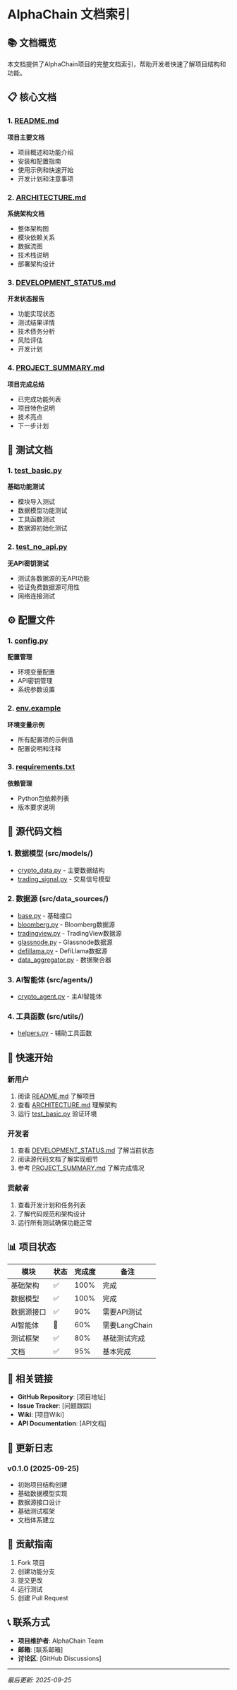 # AlphaChain 文档索引

## 📚 文档概览

本文档提供了AlphaChain项目的完整文档索引，帮助开发者快速了解项目结构和功能。

## 📋 核心文档

### 1. [README.md](./README.md)
**项目主要文档**
- 项目概述和功能介绍
- 安装和配置指南
- 使用示例和快速开始
- 开发计划和注意事项

### 2. [ARCHITECTURE.md](./ARCHITECTURE.md)
**系统架构文档**
- 整体架构图
- 模块依赖关系
- 数据流图
- 技术栈说明
- 部署架构设计

### 3. [DEVELOPMENT_STATUS.md](./DEVELOPMENT_STATUS.md)
**开发状态报告**
- 功能实现状态
- 测试结果详情
- 技术债务分析
- 风险评估
- 开发计划

### 4. [PROJECT_SUMMARY.md](./PROJECT_SUMMARY.md)
**项目完成总结**
- 已完成功能列表
- 项目特色说明
- 技术亮点
- 下一步计划

## 🧪 测试文档

### 1. [test_basic.py](./test_basic.py)
**基础功能测试**
- 模块导入测试
- 数据模型功能测试
- 工具函数测试
- 数据源初始化测试

### 2. [test_no_api.py](./test_no_api.py)
**无API密钥测试**
- 测试各数据源的无API功能
- 验证免费数据源可用性
- 网络连接测试

## ⚙️ 配置文件

### 1. [config.py](./config.py)
**配置管理**
- 环境变量配置
- API密钥管理
- 系统参数设置

### 2. [env.example](./env.example)
**环境变量示例**
- 所有配置项的示例值
- 配置说明和注释

### 3. [requirements.txt](./requirements.txt)
**依赖管理**
- Python包依赖列表
- 版本要求说明

## 📁 源代码文档

### 1. 数据模型 (src/models/)
- [crypto_data.py](./src/models/crypto_data.py) - 主要数据结构
- [trading_signal.py](./src/models/trading_signal.py) - 交易信号模型

### 2. 数据源 (src/data_sources/)
- [base.py](./src/data_sources/base.py) - 基础接口
- [bloomberg.py](./src/data_sources/bloomberg.py) - Bloomberg数据源
- [tradingview.py](./src/data_sources/tradingview.py) - TradingView数据源
- [glassnode.py](./src/data_sources/glassnode.py) - Glassnode数据源
- [defillama.py](./src/data_sources/defillama.py) - DefiLlama数据源
- [data_aggregator.py](./src/data_sources/data_aggregator.py) - 数据聚合器

### 3. AI智能体 (src/agents/)
- [crypto_agent.py](./src/agents/crypto_agent.py) - 主AI智能体

### 4. 工具函数 (src/utils/)
- [helpers.py](./src/utils/helpers.py) - 辅助工具函数

## 🚀 快速开始

### 新用户
1. 阅读 [README.md](./README.md) 了解项目
2. 查看 [ARCHITECTURE.md](./ARCHITECTURE.md) 理解架构
3. 运行 [test_basic.py](./test_basic.py) 验证环境

### 开发者
1. 查看 [DEVELOPMENT_STATUS.md](./DEVELOPMENT_STATUS.md) 了解当前状态
2. 阅读源代码文档了解实现细节
3. 参考 [PROJECT_SUMMARY.md](./PROJECT_SUMMARY.md) 了解完成情况

### 贡献者
1. 查看开发计划和任务列表
2. 了解代码规范和架构设计
3. 运行所有测试确保功能正常

## 📊 项目状态

| 模块 | 状态 | 完成度 | 备注 |
|------|------|--------|------|
| 基础架构 | ✅ | 100% | 完成 |
| 数据模型 | ✅ | 100% | 完成 |
| 数据源接口 | ✅ | 90% | 需要API测试 |
| AI智能体 | 🚧 | 60% | 需要LangChain |
| 测试框架 | ✅ | 80% | 基础测试完成 |
| 文档 | ✅ | 95% | 基本完成 |

## 🔗 相关链接

- **GitHub Repository**: [项目地址]
- **Issue Tracker**: [问题跟踪]
- **Wiki**: [项目Wiki]
- **API Documentation**: [API文档]

## 📝 更新日志

### v0.1.0 (2025-09-25)
- 初始项目结构创建
- 基础数据模型实现
- 数据源接口设计
- 基础测试框架
- 文档体系建立

## 🤝 贡献指南

1. Fork 项目
2. 创建功能分支
3. 提交更改
4. 运行测试
5. 创建 Pull Request

## 📞 联系方式

- **项目维护者**: AlphaChain Team
- **邮箱**: [联系邮箱]
- **讨论区**: [GitHub Discussions]

---

*最后更新: 2025-09-25*
